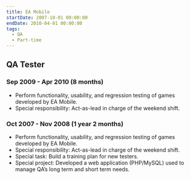 ```yaml
---
title: EA Mobile
startDate: 2007-10-01 00:00:00
endDate: 2010-04-01 00:00:00
tags:
  - QA
  - Part-time
---
```


## QA Tester
### Sep 2009 - Apr 2010 (8 months)

- Perform functionality, usability, and regression testing of games developed by EA Mobile.
- Special responsibility: Act-as-lead in charge of the weekend shift.

### Oct 2007 - Nov 2008 (1 year 2 months)

- Perform functionality, usability, and regression testing of games developed by EA Mobile.
- Special responsibility: Act-as-lead in charge of the weekend shift.
- Special task: Build a training plan for new testers.
- Special project: Developed a web application (PHP/MySQL) used to manage QA’s long term and short term needs.